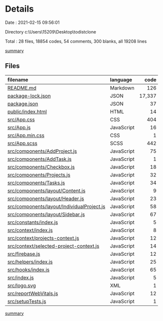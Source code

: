 # Details

Date : 2021-02-15 09:56:01

Directory c:\Users\15209\Desktop\todistclone

Total : 28 files,  18854 codes, 54 comments, 300 blanks, all 19208 lines

[summary](results.md)

## Files
| filename | language | code | comment | blank | total |
| :--- | :--- | ---: | ---: | ---: | ---: |
| [README.md](/README.md) | Markdown | 126 | 0 | 40 | 166 |
| [package-lock.json](/package-lock.json) | JSON | 17,337 | 0 | 1 | 17,338 |
| [package.json](/package.json) | JSON | 37 | 0 | 1 | 38 |
| [public/index.html](/public/index.html) | HTML | 14 | 0 | 2 | 16 |
| [src/App.css](/src/App.css) | CSS | 404 | 8 | 63 | 475 |
| [src/App.js](/src/App.js) | JavaScript | 16 | 0 | 4 | 20 |
| [src/App.min.css](/src/App.min.css) | CSS | 1 | 0 | 1 | 2 |
| [src/App.scss](/src/App.scss) | SCSS | 442 | 23 | 92 | 557 |
| [src/components/AddProject.js](/src/components/AddProject.js) | JavaScript | 75 | 0 | 5 | 80 |
| [src/components/AddTask.js](/src/components/AddTask.js) | JavaScript | 1 | 0 | 2 | 3 |
| [src/components/Checkbox.js](/src/components/Checkbox.js) | JavaScript | 18 | 0 | 3 | 21 |
| [src/components/Projects.js](/src/components/Projects.js) | JavaScript | 32 | 0 | 4 | 36 |
| [src/components/Tasks.js](/src/components/Tasks.js) | JavaScript | 34 | 0 | 8 | 42 |
| [src/components/layout/Content.js](/src/components/layout/Content.js) | JavaScript | 9 | 0 | 3 | 12 |
| [src/components/layout/Header.js](/src/components/layout/Header.js) | JavaScript | 23 | 0 | 2 | 25 |
| [src/components/layout/IndividualProject.js](/src/components/layout/IndividualProject.js) | JavaScript | 58 | 0 | 11 | 69 |
| [src/components/layout/Sidebar.js](/src/components/layout/Sidebar.js) | JavaScript | 67 | 1 | 13 | 81 |
| [src/constants/index.js](/src/constants/index.js) | JavaScript | 5 | 0 | 1 | 6 |
| [src/context/index.js](/src/context/index.js) | JavaScript | 8 | 0 | 1 | 9 |
| [src/context/projects-context.js](/src/context/projects-context.js) | JavaScript | 12 | 8 | 7 | 27 |
| [src/context/selected-project-context.js](/src/context/selected-project-context.js) | JavaScript | 14 | 4 | 8 | 26 |
| [src/firebase.js](/src/firebase.js) | JavaScript | 12 | 0 | 2 | 14 |
| [src/helpers/index.js](/src/helpers/index.js) | JavaScript | 25 | 0 | 10 | 35 |
| [src/hooks/index.js](/src/hooks/index.js) | JavaScript | 65 | 6 | 11 | 82 |
| [src/index.js](/src/index.js) | JavaScript | 5 | 0 | 2 | 7 |
| [src/logo.svg](/src/logo.svg) | XML | 1 | 0 | 0 | 1 |
| [src/reportWebVitals.js](/src/reportWebVitals.js) | JavaScript | 12 | 0 | 2 | 14 |
| [src/setupTests.js](/src/setupTests.js) | JavaScript | 1 | 4 | 1 | 6 |

[summary](results.md)